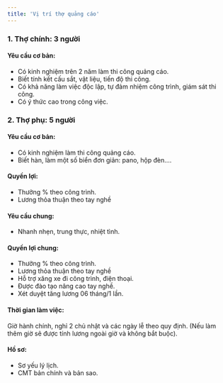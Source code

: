 ```yaml
---
title: 'Vị trí thợ quảng cáo'
---
```


### 1. Thợ chính: 3 người

#### Yêu cầu cơ bản:
- Có kinh nghiệm trên 2 năm làm thi công quảng cáo.
- Biết tính kết cấu sắt, vật liệu, tiến độ thi công.    
- Có khả năng làm việc độc lập, tự đảm nhiệm công trình, giám sát thi công.  
- Có ý thức cao trong công việc.

### 2. Thợ phụ: 5 người

#### Yêu cầu cơ bản:
- Có kinh nghiệm làm thi công quảng cáo.
- Biết hàn, làm một số biển đơn giản: pano, hộp đèn....

#### Quyền lợi:
- Thưởng % theo công trình.
- Lương thỏa thuận theo tay nghề

#### Yêu cầu chung:
- Nhanh nhẹn, trung thực, nhiệt tình.

#### Quyền lợi chung:
- Thưởng % theo công trình.
- Lương thỏa thuận theo tay nghề
- Hỗ trợ xăng xe đi công trình, điện thoại.
- Được đào tạo nâng cao tay nghề.
- Xét duyệt tăng lương 06 tháng/1 lần.

#### Thời gian làm việc:
Giờ hành chính, nghỉ 2 chủ nhật và các ngày lễ theo quy định.
(Nếu làm thêm giờ sẽ được tính lương ngoài giờ và không bắt buộc).

#### Hồ sơ:
- Sơ yếu lý lịch.
- CMT bản chính và bản sao.